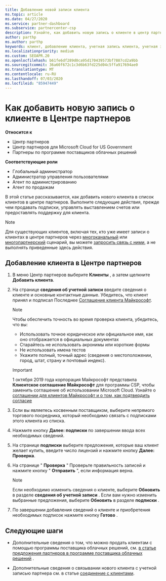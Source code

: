 ```yaml
---
title: Добавление новой записи клиента
ms.topic: article
ms.date: 04/27/2020
ms.service: partner-dashboard
ms.subservice: partnercenter-csp
description: Узнайте, как добавить новую запись о клиенте в центр партнеров. Затем можно продать клиентские подписки, управлять выставлением счетов или предоставлять поддержку клиентов.
author: parthp
ms.author: parthp
keywords: клиент, добавление клиента, учетная запись клиента, учетная запись клиента в Центре партнеров, клиенты, добавление клиентов, создание учетной записи клиента
ms.localizationpriority: medium
ms.custom: SEOAPR.20
ms.openlocfilehash: b61fe6df289d0ca95d170439573bf7887cd2a9bb
ms.sourcegitcommit: 36a60f672c1c3d6b63fd225d04c5ffa917694ae0
ms.translationtype: MT
ms.contentlocale: ru-RU
ms.lasthandoff: 07/03/2020
ms.locfileid: "85947449"
---
```

# <a name="how-to-add-a-new-customer-record-in-partner-center"></a>Как добавить новую запись о клиенте в Центре партнеров

**Относится к**

- Центр партнеров
- Центр партнеров для Microsoft Cloud for US Government
- Партнеры по программе поставщиков облачных решений

**Соответствующие роли**

- Глобальный администратор
- Администратор управления пользователями
- Агент по администрированию
- Агент по продажам

В этой статье рассказывается, как добавить нового клиента в список клиентов в центре партнеров. Выполните следующие действия, прежде чем продавать подписки, управлять выставлением счетов или предоставлять поддержку для клиента.

>[!NOTE]
>Для существующих клиентов, включая тех, кто уже имеет записи о клиентах в центре партнеров через [многоканальный](multichannel.md) или [многопартнерский](multipartner.md) сценарий, вы можете [запросить связь с ними](request-a-relationship-with-a-customer.md), а не выполнять приведенные здесь действия.

## <a name="to-add-a-new-customer-in-partner-center"></a>Добавление клиента в Центре партнеров

1. В меню Центр партнеров выберите **Клиенты** , а затем щелкните **Добавить клиента**.

2. На странице **сведения об учетной записи** введите сведения о клиенте и основные контактные данные. Убедитесь, что клиент принял и подписал Последнее [Соглашение клиента Майкрософт](agreements.md).

   >[!NOTE]
   >
   >Чтобы обеспечить точность во время проверка клиента, убедитесь, что вы:
   >
   >- Использовать точное юридическое или официальное имя, как оно отображается в официальных документах
   >- Старайтесь не использовать акронимы или короткие формы
   >- Не использовать имена тестов
   >- Укажите полный, точный адрес (сведения о местоположении, город, штат, страну и почтовый индекс).

   >[!IMPORTANT]
   > 1 октября 2019 года корпорация Майкрософт представила **Клиентское соглашение Майкрософт** для программы CSP, чтобы заменить соглашение об использовании Microsoft Cloud. Узнайте о [соглашении для клиентов Майкрософт и о том, как подтвердить согласие](confirm-customer-agreement.md)
  
3. Если вы являетесь косвенным поставщиком, выберите непрямого торгового посредника, который необходимо связать с подписками этого клиента из списка.

4. Нажмите кнопку **Далее: подписки** по завершении ввода всех необходимых сведений.

5. На странице **подписки** выберите предложения, которые ваш клиент желает купить, введите число лицензий и нажмите кнопку **Далее: Проверка**.

6. На странице " **Проверка** " Проверьте правильность записей и нажмите кнопку " **Отправить** ", если информация верна.

   >[!NOTE]
   >Если необходимо изменить сведения о клиенте, выберите **Обновить** в разделе **сведения об учетной записи** . Если вам нужно изменить выбранные предложения, выберите **Обновить** в разделе **подписки** .

7. По завершении добавления сведений о клиенте и приобретения необходимых подписок нажмите кнопку **Готово** .

## <a name="next-steps"></a>Следующие шаги

- Дополнительные сведения о том, что можно продать клиентам с помощью программы поставщика облачных решений, см. [в статье предложения партнеров в программе поставщика облачных решений](csp-offers.md) .

- Дополнительные сведения о связывании нового клиента с учетной записью партнера см. в статье [соединение с клиентами](customer-accounts.md).
